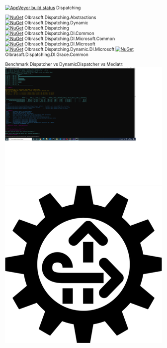[![AppVeyor build status](https://img.shields.io/appveyor/build/Olbrasoft/dispatching/master.svg)](https://ci.appveyor.com/project/Olbrasoft/dispatching) Dispatching   
  
  
[![NuGet](https://img.shields.io/nuget/vpre/Olbrasoft.Dispatching.Abstractions.svg)](https://www.nuget.org/packages/Olbrasoft.Dispatching.Abstractions/) Olbrasoft.Dispatching.Abstractions  
[![NuGet](https://img.shields.io/nuget/vpre/Olbrasoft.Dispatching.Dynamic.svg)](https://www.nuget.org/packages/Olbrasoft.Dispatching.Dynamic/) Olbrasoft.Dispatching.Dynamic  
[![NuGet](https://img.shields.io/nuget/vpre/Olbrasoft.Dispatching.svg)](https://www.nuget.org/packages/Olbrasoft.Dispatching/) Olbrasoft.Dispatching  
[![NuGet](https://img.shields.io/nuget/vpre/Olbrasoft.Dispatching.DI.Common.svg)](https://www.nuget.org/packages/Olbrasoft.Dispatching.DI.Common/) Olbrasoft.Dispatching.DI.Common  
[![NuGet](https://img.shields.io/nuget/vpre/Olbrasoft.Dispatching.DI.Microsoft.Common.svg)](https://www.nuget.org/packages/Olbrasoft.Dispatching.DI.Microsoft.Common/) Olbrasoft.Dispatching.DI.Microsoft.Common  
[![NuGet](https://img.shields.io/nuget/vpre/Olbrasoft.Dispatching.DI.Microsoft.svg)](https://www.nuget.org/packages/Olbrasoft.Dispatching.DI.Microsoft/) Olbrasoft.Dispatching.DI.Microsoft  
[![NuGet](https://img.shields.io/nuget/vpre/Olbrasoft.Dispatching.Dynamic.DI.Microsoft.svg)](https://www.nuget.org/packages/Olbrasoft.Dispatching.Dynamic.DI.Microsoft/) Olbrasoft.Dispatching.Dynamic.DI.Microsoft
[![NuGet](https://img.shields.io/nuget/vpre/Olbrasoft.Dispatching.DI.Grace.Common.svg)](https://www.nuget.org/packages/Olbrasoft.Dispatching.DI.Grace.Common/) Olbrasoft.Dispatching.DI.Grace.Common

Benchmark Dispatcher vs DynamicDispatcher vs Mediatr:  
![Olbrasoft Dispatching Benchmark](./benchmark.png)
![Olbrasoft Dispatching](./olbrasoft-dispatching.png)

